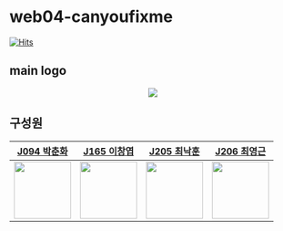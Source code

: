 # web04-canyoufixme

[![Hits](https://hits.seeyoufarm.com/api/count/incr/badge.svg?url=https://github.com/boostcampwm-2021/web04-canyoufixme/hit-counter&count_bg=%239D17CB&title_bg=%23555555&icon=javascript.svg&icon_color=%23E7E7E7&title=hits&edge_flat=false)](https://hits.seeyoufarm.com)

## main logo
<div align="center">
  <img src="https://s3.us-west-2.amazonaws.com/secure.notion-static.com/c52c0f32-022b-4734-a1ca-8a5b3657084c/canyoufixme_upscalex2.png?X-Amz-Algorithm=AWS4-HMAC-SHA256&X-Amz-Credential=AKIAT73L2G45O3KS52Y5%2F20211026%2Fus-west-2%2Fs3%2Faws4_request&X-Amz-Date=20211026T093902Z&X-Amz-Expires=86400&X-Amz-Signature=265f2670ba97c5e3b2d0301a3a971615c374e8fa6ceaae4fc1b6a43dc91d865d&X-Amz-SignedHeaders=host&response-content-disposition=filename%20%3D%22canyoufixme_upscalex2.png%22"/>
</div>

## 구성원
|**[J094 박춘화](https://github.com/winters0727)**|**[J165 이창엽](https://github.com/dlckdduq1107)**|**[J205 최낙훈](https://github.com/longnh214)**|**[J206 최영근](https://github.com/xvezda)**|
|-------------------|-------------------|-------------------|-------------------|
|<img width=100 height=100 src="https://github.com/winters0727.png" />|<img width=100 height=100 src="https://github.com/dlckdduq1107.png" />|<img width=100 height=100 src="https://github.com/longnh214.png" />|<img width=100 height=100 src="https://github.com/xvezda.png" />|
